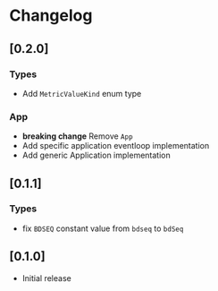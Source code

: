 # Changelog

## [0.2.0]

### Types

- Add `MetricValueKind` enum type

### App

- **breaking change** Remove `App`
- Add specific application eventloop implementation
- Add generic Application implementation

## [0.1.1]

### Types

- fix `BDSEQ` constant value from `bdseq` to `bdSeq`

## [0.1.0]

- Initial release
